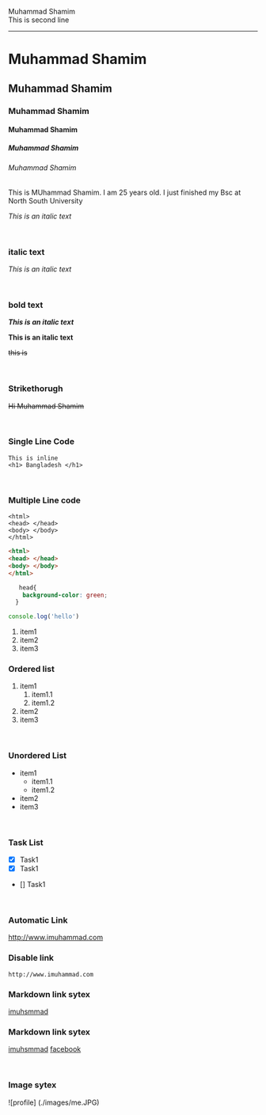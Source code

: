 <!--markdown tutorial-->

Muhammad Shamim<br/>
This is second line

---

 # Muhammad Shamim

 ## Muhammad Shamim

 ### Muhammad Shamim

 #### Muhammad Shamim

##### Muhammad Shamim

###### Muhammad Shamim

<p>This is MUhammad Shamim. I am 25 years old. I just finished my Bsc at North South University</p>

<i>This is an italic text</i> 

<br/>

### italic text

_This is an italic text_

<br/>

### bold text 
***This is an italic text***



__This is an italic text__

<del>this is</del>

<br/>

### Strikethorugh
~~Hi Muhammad Shamim~~

<br/>

### Single Line Code 
`This is inline`  
`<h1> Bangladesh </h1>`


<br/>

### Multiple Line code

```
<html>
<head> </head>
<body> </body>
</html>
```

```html
<html>
<head> </head>
<body> </body>
</html>
```

```css
   head{
    background-color: green;
  }
```

```javascript
console.log('hello')
```

<ol>
  <li>item1</li>
  <li>item2</li>
  <li>item3</li>
</ol>


### Ordered list 
1. item1
    1. item1.1
    2. item1.2
2. item2
3. item3

<br/>

### Unordered List
- item1
  - item1.1
  - item1.2
- item2
- item3


<br/>

### Task List
- [x] Task1
- [x] Task1
- [] Task1


<br/>

### Automatic Link
http://www.imuhammad.com

### Disable link
`http://www.imuhammad.com`

### Markdown link sytex
[imuhsmmad](http://www.imuhammad.com)


### Markdown link sytex
[imuhsmmad][websitelink]
[facebook][facebooklink]

<br/>

### Image sytex
![profile] (./images/me.JPG)




<!-- all link is here -->
[websitelink]: http://www.imuhammad.com
[facebooklink]: http://www.imuhammad.com















